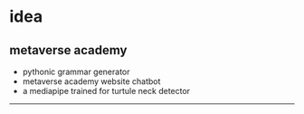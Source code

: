 # idea

## metaverse academy

- pythonic grammar generator
- metaverse academy website chatbot
- a mediapipe trained for turtule neck detector

---
